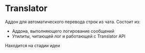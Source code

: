 # Translator
Аддон для автоматического перевода строк из чата. 
Состоит из:
 - Аддона, выполняющего логирование сообщений
 - Утилиты, читающей лог и работающей с Translator API
 
Находится на стадии идеи